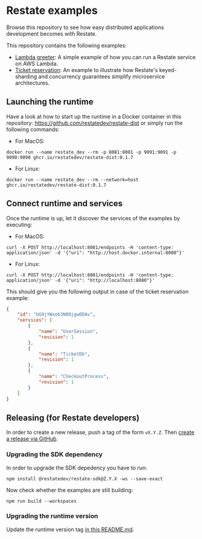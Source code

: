 # Restate examples

Browse this repository to see how easy distributed applications development becomes with Restate.

This repository contains the following examples:

* [Lambda greeter](lambda-greeter): A simple example of how you can run a Restate service on AWS Lambda.
* [Ticket reservation](ticket-reservation): An example to illustrate how Restate's keyed-sharding and concurrency guarantees simplify microservice architectures.

## Launching the runtime

Have a look at how to start up the runtime in a Docker container in this repository: https://github.com/restatedev/restate-dist or simply run the following commands:

- For MacOS:
```shell
docker run --name restate_dev --rm -p 8081:8081 -p 9091:9091 -p 9090:9090 ghcr.io/restatedev/restate-dist:0.1.7
```
- For Linux:
```shell
docker run --name restate_dev --rm --network=host ghcr.io/restatedev/restate-dist:0.1.7
```

## Connect runtime and services

Once the runtime is up, let it discover the services of the examples by executing:

- For MacOS:
```shell
curl -X POST http://localhost:8081/endpoints -H 'content-type: application/json' -d '{"uri": "http://host.docker.internal:8080"}'
```
- For Linux:
```shell
curl -X POST http://localhost:8081/endpoints -H 'content-type: application/json' -d '{"uri": "http://localhost:8080"}'
```

This should give you the following output in case of the ticket reservation example:
```json
{
    "id": "bG9jYWxob3N0OjgwODAv",
    "services": [
        {
            "name": "UserSession",
            "revision": 1
        },
        {
            "name": "TicketDb",
            "revision": 1
        },
        {
            "name": "CheckoutProcess",
            "revision": 1
        }
    ]
}
```

## Releasing (for Restate developers)

In order to create a new release, push a tag of the form `vX.Y.Z`.
Then [create a release via GitHub](https://github.com/restatedev/example-lambda-ts-greeter/releases).

### Upgrading the SDK dependency

In order to upgrade the SDK depedency you have to run:

```shell
npm install @restatedev/restate-sdk@Z.Y.X -ws --save-exact
```

Now check whether the examples are still building:

```shell
npm run build --workspaces
```

### Upgrading the runtime version

Update the runtime version tag [in this README.md](README.md#launching-the-runtime).